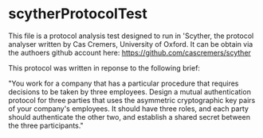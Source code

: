 # scytherProtocolTest
 
This file is a protocol analysis test designed to run in 'Scyther, the protocol analyser written by Cas Cremers, University of Oxford. It can be obtain via the authoers github account here: 
  https://github.com/cascremers/scyther

This protocol was written in reponse to the following brief: 

"You work for a company that has a particular procedure that requires decisions to be taken by three employees. Design a mutual authentication protocol for three parties that uses the asymmetric cryptographic key pairs of your company's employees. It should have three roles, and each party should authenticate the other two, and establish a shared secret between the three participants."
